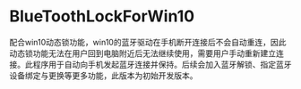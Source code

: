 # BlueToothLockForWin10
配合win10动态锁功能，win10的蓝牙驱动在手机断开连接后不会自动重连，因此动态锁功能无法在用户回到电脑附近后无法继续使用，需要用户手动重新建立连接。此程序用于自动向手机发起蓝牙连接并保持。后续会加入蓝牙解锁、指定蓝牙设备绑定与更换等更多功能，此版本为初始开发版本。
